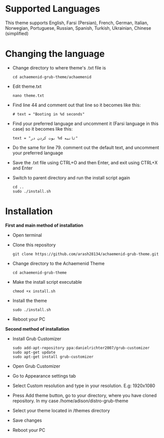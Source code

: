 # Supported Languages

This theme supports English, Farsi (Persian), French, German, Italian, Norwegian, Portuguese, Russian, Spanish, Turkish, Ukrainian, Chinese (simplified)

# Changing the language

- Change directory to where theme's .txt file is

  ```
  cd achaemenid-grub-theme/achaemenid
  ```

- Edit theme.txt
  ```
  nano theme.txt
  ```

- Find line 44 and comment out that line so it becomes like this:
  ```
  # text = "Booting in %d seconds"
  ```

- Find your preferred language and uncomment it (Farsi language in this case) so it becomes like this:
  ```
  text = "بوت کردن در %d ثانیه"
  ```

- Do the same for line 79. comment out the default text, and uncomment your preferred language

- Save the .txt file using CTRL+O and then Enter, and exit using CTRL+X and Enter

- Switch to parent directory and run the install script again
  ```
  cd ..
  sudo ./install.sh
  ```

# Installation
<b>First and main method of installation</b>

- Open terminal

- Clone this repository

  ```
  git clone https://github.com/arash28134/achaemenid-grub-theme.git
  ```

- Change directory to the Achaemenid Theme

  ```
  cd achaemenid-grub-theme
  ```

- Make the install script executable

  ```
  chmod +x install.sh
  ```

- Install the theme

  ```
  sudo ./install.sh
  ```

- Reboot your PC

<b>Second method of installation</b>

- Install Grub Customizer

  ```
  sudo add-apt-repository ppa:danielrichter2007/grub-customizer
  sudo apt-get update
  sudo apt-get install grub-customizer
  ```

- Open Grub Customizer
-  Go to Appearance settings tab
-  Select Custom resolution and type in your resolution. E.g: 1920x1080
-  Press Add theme button, go to your directory, where you have cloned repository. In my case /home/adison/distro-grub-theme
-  Select your theme located in /themes directory
-  Save changes

- Reboot your PC
